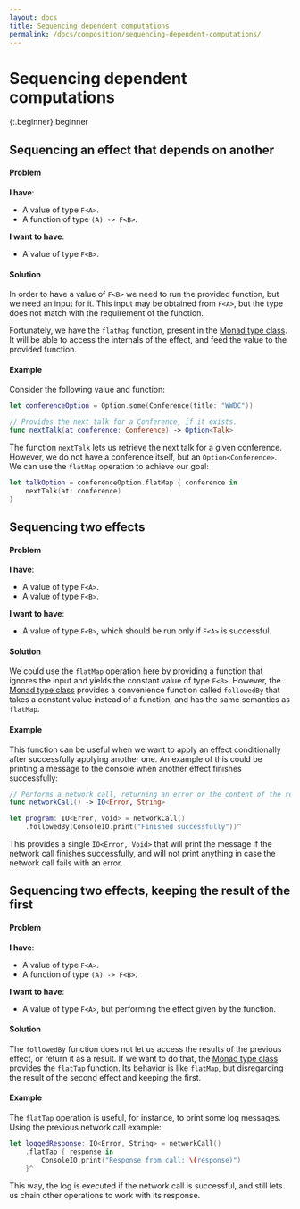 ```yaml
---
layout: docs
title: Sequencing dependent computations
permalink: /docs/composition/sequencing-dependent-computations/
---
```


# Sequencing dependent computations
 
 {:.beginner}
 beginner
 
## Sequencing an effect that depends on another
 
#### Problem
 
 **I have**:
 
 - A value of type `F<A>`.
 - A function of type `(A) -> F<B>`.
 
 **I want to have**:
 
 - A value of type `F<B>`.
 
#### Solution
 
 In order to have a value of `F<B>` we need to run the provided function, but we need an input for it. This input may be obtained from `F<A>`, but the type does not match with the requirement of the function.
 
 Fortunately, we have the `flatMap` function, present in the [Monad type class](https://bow-swift.io/next/api-docs/Protocols/Monad.html). It will be able to access the internals of the effect, and feed the value to the provided function.
 
#### Example
 
 Consider the following value and function:

```swift
let conferenceOption = Option.some(Conference(title: "WWDC"))

// Provides the next talk for a Conference, if it exists.
func nextTalk(at conference: Conference) -> Option<Talk>
```

 The function `nextTalk` lets us retrieve the next talk for a given conference. However, we do not have a conference itself, but an `Option<Conference>`. We can use the `flatMap` operation to achieve our goal:

```swift
let talkOption = conferenceOption.flatMap { conference in
    nextTalk(at: conference)
}
```

## Sequencing two effects
 
#### Problem

 **I have**:
 
 - A value of type `F<A>`.
 - A value of type `F<B>`.
 
 **I want to have**:
 
 - A value of type `F<B>`, which should be run only if `F<A>` is successful.
 
#### Solution
 
 We could use the `flatMap` operation here by providing a function that ignores the input and yields the constant value of type `F<B>`. However, the [Monad type class](https://bow-swift.io/next/api-docs/Protocols/Monad.html) provides a convenience function called `followedBy` that takes a constant value instead of a function, and has the same semantics as `flatMap`.
 
#### Example
 
 This function can be useful when we want to apply an effect conditionally after successfully applying another one. An example of this could be printing a message to the console when another effect finishes successfully:

```swift
// Performs a network call, returning an error or the content of the response
func networkCall() -> IO<Error, String>
```

```swift
let program: IO<Error, Void> = networkCall()
    .followedBy(ConsoleIO.print("Finished successfully"))^
```

 This provides a single `IO<Error, Void>` that will print the message if the network call finishes successfully, and will not print anything in case the network call fails with an error.
 
## Sequencing two effects, keeping the result of the first
 
#### Problem
 
 **I have**:
 
 - A value of type `F<A>`.
 - A function of type `(A) -> F<B>`.
 
 **I want to have**:
 
 - A value of type `F<A>`, but performing the effect given by the function.
 
#### Solution
 
 The `followedBy` function does not let us access the results of the previous effect, or return it as a result. If we want to do that, the [Monad type class](https://bow-swift.io/next/api-docs/Protocols/Monad.html) provides the `flatTap` function. Its behavior is like `flatMap`, but disregarding the result of the second effect and keeping the first.
 
#### Example
 
 The `flatTap` operation is useful, for instance, to print some log messages. Using the previous network call example:

```swift
let loggedResponse: IO<Error, String> = networkCall()
    .flatTap { response in
        ConsoleIO.print("Response from call: \(response)")
    }^
```

 This way, the log is executed if the network call is successful, and still lets us chain other operations to work with its response.
